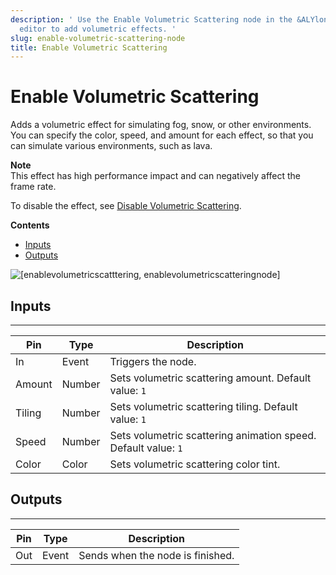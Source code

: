 ```yaml
---
description: ' Use the Enable Volumetric Scattering node in the &ALYlong; &script-canvas;
  editor to add volumetric effects. '
slug: enable-volumetric-scattering-node
title: Enable Volumetric Scattering
---
```

# Enable Volumetric Scattering<a name="enable-volumetric-scattering-node"></a>

Adds a volumetric effect for simulating fog, snow, or other environments\. You can specify the color, speed, and amount for each effect, so that you can simulate various environments, such as lava\.

**Note**  
This effect has high performance impact and can negatively affect the frame rate\.

To disable the effect, see [Disable Volumetric Scattering](/docs/userguide/rendering/disable/volumetric-scattering-node.md)\.

**Contents**
+ [Inputs](#enable-volumetric-scattering-note-input)
+ [Outputs](#enable-volumetric-scattering-node-output)

![\[enablevolumetricscatttering, enablevolumetricscatteringnode\]](/images/userguide/scripting/script-canvas/scriptcanvasnodes/script-canvas-enable-volumetric-scattering-node.png)

## Inputs<a name="enable-volumetric-scattering-note-input"></a>


****  

| Pin | Type | Description | 
| --- | --- | --- | 
| In | Event |  Triggers the node\.  | 
| Amount | Number |  Sets volumetric scattering amount\. Default value: `1`  | 
| Tiling | Number |  Sets volumetric scattering tiling\. Default value: `1`  | 
|  Speed  | Number |  Sets volumetric scattering animation speed\. Default value: `1`  | 
| Color | Color | Sets volumetric scattering color tint\. | 

## Outputs<a name="enable-volumetric-scattering-node-output"></a>


****  

| Pin | Type | Description | 
| --- | --- | --- | 
| Out | Event | Sends when the node is finished\. | 